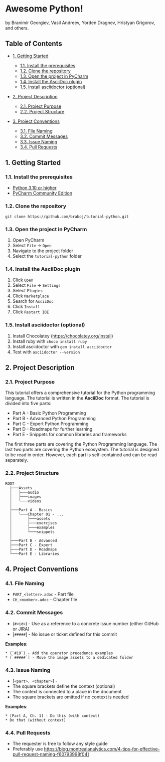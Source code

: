 # Awesome Python!

by Branimir Georgiev, Vasil Andreev, Yorden Dragnev, Hristyan Grigorov, and others.

## Table of Contents

- [1. Getting Started](#getting-started)
    - [1.1. Install the prerequisites](#install-the-prerequisites)
    - [1.2. Clone the repository](#clone-the-repository)
    - [1.3. Open the project in PyCharm ](#open-the-project-in-pycharm)
    - [1.4. Install the AsciiDoc plugin](#install-the-asciidoc-plugin)
    - [1.5. Install asciidoctor (optional)](#install-asciidoctor-optional)

- [2. Project Description](#project-description)
    - [2.1. Project Purpose](#project-purpose)
    - [2.2. Project Structure](#project-structure)

- [3. Project Conventions](#project-conventions)
    - [3.1. File Naming](#file-naming)
    - [3.2. Commit Messages](#commit-messages)
    - [3.3. Issue Naming](#issue-naming)
    - [3.4. Pull Requests](#pull-requests)

## 1. Getting Started

### 1.1. Install the prerequisites
<a id='install-the-prerequisites'></a>

* [Python 3.10 or higher](https://www.python.org/downloads/)
* [PyCharm Community Edition](https://www.jetbrains.com/pycharm/)

### 1.2. Clone the repository

```
git clone https://github.com/braboj/tutorial-python.git
```

### 1.3. Open the project in PyCharm

1. Open PyCharm
2. Select `File` -> `Open`
3. Navigate to the project folder
4. Select the `tutorial-python` folder

### 1.4. Install the AsciiDoc plugin

1. Click `Open`
2. Select `File` -> `Settings`
3. Select `Plugins`
4. Click `Marketplace`
5. Search for `AsciiDoc`
6. Click `Install`
7. Click `Restart IDE`

### 1.5. Install asciidoctor (optional)

1. Install Chocolatey (https://chocolatey.org/install)
2. Install ruby with `choco install ruby`
3. Install asciidoctor with `gem install asciidoctor`
4. Test with `asciidoctor --version`

## 2. Project Description
<a id="project-description"></a>

### 2.1. Project Purpose

This tutorial offers a comprehensive tutorial for the Python programming language. The tutorial is
written in the **AsciiDoc** format. The tutorial is divided into five parts:

* Part A - Basic Python Programming
* Part B - Advanced Python Programming
* Part C - Expert Python Programming
* Part D - Roadmaps for further learning
* Part E - Snippets for common libraries and frameworks

The first three parts are covering the Python Programming language. The last two parts are 
covering the Python ecosystem. The tutorial is designed to be read in order. However, each part 
is self-contained and can be read separately.
 
### 2.2. Project Structure
<a id="project-structure"></a>

```
ROOT
  ├───Assets
  │   ├───audio
  │   ├───images
  │   └───videos
  │  
  ├───Part A - Basics
  │   └───Chapter 01 - ...
  │       ├───assets
  │       ├───exercises
  │       ├───examples
  │       └───snippets
  │
  ├───Part B - Advanced
  ├───Part C - Expert
  ├───Part D - Roadmaps
  └───Part E - Libraries

```

## 4. Project Conventions
<a id="project-conventions"></a>

### 4.1. File Naming

* `PART_<letter>.adoc` - Part file
* `CH_<number>.adoc` - Chapter file

### 4.2. Commit Messages

* (`#<id>`) - Use as a reference to a concrete issue number (either GitHub or JIRA)
* [`#####`] - No issue or ticket defined for this commit

**Examples**:
```
* (`#19`) - Add the operator precedence examples
* [`#####`] - Move the image assets to a dedicated folder
```

### 4.3. Issue Naming

* [`<part>, <chapter>`] - <message>
* The square brackets define the context (optional)
* The context is connected to a place in the document
* The square brackets are omitted if no context is needed

**Examples**:
```
* [Part A, Ch. 1] - Do this (with context)
* Do that (without context)
```

### 4.4. Pull Requests

- The requester is free to follow any style guide
- Preferably use https://blog.montrealanalytics.com/4-tips-for-effective-pull-request-naming-f60793998f04]


